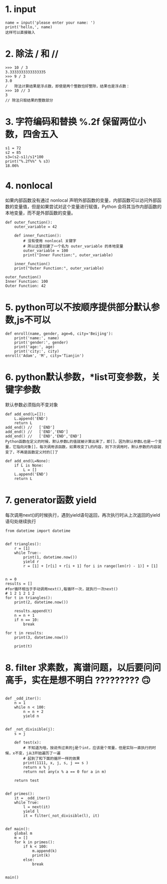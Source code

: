 # 1. input
 ```
name = input('please enter your name: ')
print('hello,', name)
这样可以直接输入
```
# 2. 除法 / 和 // 
```
>>> 10 / 3
3.3333333333333335
>>> 9 / 3
3.0
/   除法计算结果是浮点数，即使是两个整数恰好整除，结果也是浮点数：
>>> 10 // 3
3
// 除法只取结果的整数部分
```
# 3. 字符编码和替换  %.2f 保留两位小数，四舍五入
```
s1 = 72
s2 = 85
s3=(s2-s1)/s1*100
print("%.2f%%" % s3)
18.06%
```
# 4. nonlocal
如果内部函数没有通过 nonlocal 声明外部函数的变量，内部函数可以访问外部函数的变量值，但是如果尝试对这个变量进行赋值，Python 会将其当作内部函数的本地变量，而不是外部函数的变量。
```
def outer_function():
    outer_variable = 42

    def inner_function():
        # 没有使用 nonlocal 关键字
        # 所以这里创建了一个名为 outer_variable 的本地变量
        outer_variable = 100
        print("Inner Function:", outer_variable)

    inner_function()
    print("Outer Function:", outer_variable)

outer_function()
Inner Function: 100
Outer Function: 42
```
# 5. python可以不按顺序提供部分默认参数,js不可以
```
def enroll(name, gender, age=6, city='Beijing'):
    print('name:', name)
    print('gender:', gender)
    print('age:', age)
    print('city:', city)
enroll('Adam', 'M', city='Tianjin')
```
# 6. python默认参数，*list可变参数，关键字参数
默认参数必须指向不变对象  
```
def add_end(L=[]):
    L.append('END')
    return L
add_end() //   ['END']  
add_end() //   ['END','END']  
add_end() //   ['END','END','END']
Python函数在定义的时候，默认参数L的值就被计算出来了，即[]，因为默认参数L也是一个变量，它指向对象[]，每次调用该函数，如果改变了L的内容，则下次调用时，默认参数的内容就变了，不再是函数定义时的[]了

def add_end(L=None):
    if L is None:
        L = []
    L.append('END')
    return L
```
# 7. generator函数 yield
每次调用next()的时候执行，遇到yield语句返回，再次执行时从上次返回的yield语句处继续执行
```
from datetime import datetime


def triangles():
    r = [1]
    while True:-
        print(1, datetime.now())
        yield r
        r = [1] + [r[i] + r[i + 1] for i in range(len(r) - 1)] + [1]


n = 0
results = []
#for循环相当于手动调用next(),每循环一次，就执行一次next()
# 1 2 1 2 1 2
for t in triangles():
    print(2, datetime.now())

    results.append(t)
    n = n + 1
    if n == 10:
        break

for t in results:
    print(3, datetime.now())

    print(t)
```
# 8. filter 求素数，离谱问题，以后要问问高手，实在是想不明白 ????????? 🙃
```

def _odd_iter():
    n = 1
    while n < 100:
        n = n + 2
        yield n


def _not_divisible(j):
    s = j

    def test(x):
        # 不知道为啥，按说传过来的j是个int，应该是个常量，但是实际一直执行的时候，x不变，j从3开始遍历了一遍
        # 起到了和下面的循环一样的效果
        print(1111, x, j, s, j == s )
        return x % j
        return not any(x % a == 0 for a in m)

    return test


def primes():
    it = _odd_iter()
    while True:
        l = next(it)
        yield l
        it = filter(_not_divisible(l), it)


def main():
    global m
    m = []
    for k in primes():
        if k < 100:
            m.append(k)
            print(k)
        else:
            break


main()

```








